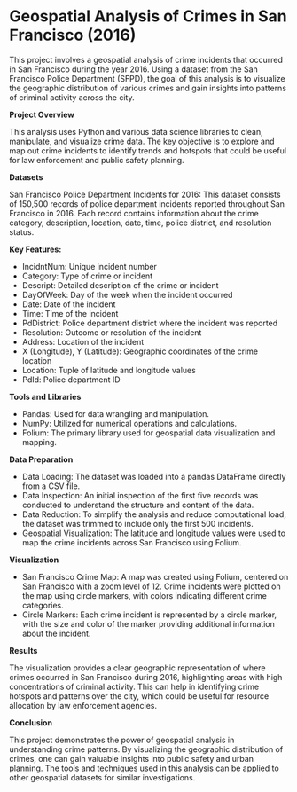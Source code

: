 # Geospatial Analysis of Crimes in San Francisco (2016)

This project involves a geospatial analysis of crime incidents that occurred in San Francisco during the year 2016. Using a dataset from the San Francisco Police Department (SFPD), the goal of this analysis is to visualize the geographic distribution of various crimes and gain insights into patterns of criminal activity across the city.

**Project Overview**

This analysis uses Python and various data science libraries to clean, manipulate, and visualize crime data. The key objective is to explore and map out crime incidents to identify trends and hotspots that could be useful for law enforcement and public safety planning.

**Datasets**

San Francisco Police Department Incidents for 2016:
This dataset consists of 150,500 records of police department incidents reported throughout San Francisco in 2016. Each record contains information about the crime category, description, location, date, time, police district, and resolution status.

**Key Features:**

- IncidntNum: Unique incident number
- Category: Type of crime or incident
- Descript: Detailed description of the crime or incident
- DayOfWeek: Day of the week when the incident occurred
- Date: Date of the incident
- Time: Time of the incident
- PdDistrict: Police department district where the incident was reported
- Resolution: Outcome or resolution of the incident
- Address: Location of the incident
- X (Longitude), Y (Latitude): Geographic coordinates of the crime location
- Location: Tuple of latitude and longitude values
- PdId: Police department ID

**Tools and Libraries**

- Pandas: Used for data wrangling and manipulation.
- NumPy: Utilized for numerical operations and calculations.
- Folium: The primary library used for geospatial data visualization and mapping.

**Data Preparation**

- Data Loading: The dataset was loaded into a pandas DataFrame directly from a CSV file.
- Data Inspection: An initial inspection of the first five records was conducted to understand the structure and content of the data.
- Data Reduction: To simplify the analysis and reduce computational load, the dataset was trimmed to include only the first 500 incidents.
- Geospatial Visualization: The latitude and longitude values were used to map the crime incidents across San Francisco using Folium.

**Visualization**

- San Francisco Crime Map: A map was created using Folium, centered on San Francisco with a zoom level of 12. Crime incidents were plotted on the map using circle markers, with colors indicating different crime categories.
- Circle Markers: Each crime incident is represented by a circle marker, with the size and color of the marker providing additional information about the incident.
  
**Results**

The visualization provides a clear geographic representation of where crimes occurred in San Francisco during 2016, highlighting areas with high concentrations of criminal activity. This can help in identifying crime hotspots and patterns over the city, which could be useful for resource allocation by law enforcement agencies.

**Conclusion**

This project demonstrates the power of geospatial analysis in understanding crime patterns. By visualizing the geographic distribution of crimes, one can gain valuable insights into public safety and urban planning. The tools and techniques used in this analysis can be applied to other geospatial datasets for similar investigations.

